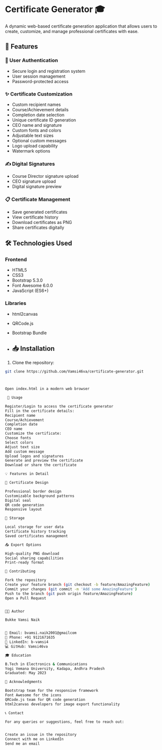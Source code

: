 # Certificate Generator 🎓

A dynamic web-based certificate generation application that allows users to create, customize, and manage professional certificates with ease.

## 🌟 Features

### 🔐 User Authentication
- Secure login and registration system
- User session management
- Password-protected access

### ✨ Certificate Customization
- Custom recipient names
- Course/Achievement details
- Completion date selection
- Unique certificate ID generation
- CEO name and signature
- Custom fonts and colors
- Adjustable text sizes
- Optional custom messages
- Logo upload capability
- Watermark options

### ✍️ Digital Signatures
- Course Director signature upload
- CEO signature upload
- Digital signature preview

### 📋 Certificate Management
- Save generated certificates
- View certificate history
- Download certificates as PNG
- Share certificates digitally

## 🛠️ Technologies Used

### Frontend
- HTML5
- CSS3
- Bootstrap 5.3.0
- Font Awesome 6.0.0
- JavaScript (ES6+)

### Libraries
- html2canvas
- QRCode.js
- Bootstrap Bundle

- ## 📥 Installation

1. Clone the repository:
```bash
git clone https://github.com/Vamsi46va/certificate-generator.git



Open index.html in a modern web browser

 📝 Usage

Register/Login to access the certificate generator
Fill in the certificate details:
Recipient name
Course/Achievement
Completion date
CEO name
Customize the certificate:
Choose fonts
Select colors
Adjust text size
Add custom message
Upload logos and signatures
Generate and preview the certificate
Download or share the certificate

💡 Features in Detail

🎨 Certificate Design

Professional border design
Customizable background patterns
Digital seal
QR code generation
Responsive layout

💾 Storage

Local storage for user data
Certificate history tracking
Saved certificates management

📤 Export Options

High-quality PNG download
Social sharing capabilities
Print-ready format

🤝 Contributing

Fork the repository
Create your feature branch (git checkout -b feature/AmazingFeature)
Commit your changes (git commit -m 'Add some AmazingFeature')
Push to the branch (git push origin feature/AmazingFeature)
Open a Pull Request


👨‍💻 Author

Bukke Vamsi Naik


📧 Email: bvamsi.naik2001@gmailcom
📱 Phone: +91 9121671635
🔗 LinkedIn: b-vamsi4
💻 GitHub: Vamsi46va

🎓 Education

B.Tech in Electronics & Communications
Yogi Vemana University, Kadapa, Andhra Pradesh
Graduated: May 2023

🙏 Acknowledgments

Bootstrap team for the responsive framework
Font Awesome for the icons
QRCode.js team for QR code generation
html2canvas developers for image export functionality

📞 Contact

For any queries or suggestions, feel free to reach out:


Create an issue in the repository
Connect with me on LinkedIn
Send me an email
